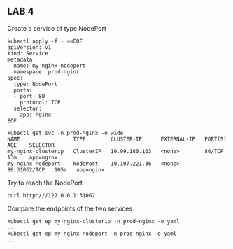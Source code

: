 ## LAB 4
Create a service of type NodePort 
```
kubectl apply -f - <<EOF
apiVersion: v1
kind: Service
metadata:
  name: my-nginx-nodeport
  namespace: prod-nginx
spec:
  type: NodePort
  ports:
  - port: 80
    protocol: TCP
  selector:
    app: nginx
EOF
```
```
kubectl get svc -n prod-nginx -o wide
NAME                 TYPE        CLUSTER-IP      EXTERNAL-IP   PORT(S)        AGE    SELECTOR
my-nginx-clusterip   ClusterIP   10.99.180.103   <none>        80/TCP         13m    app=nginx
my-nginx-nodeport    NodePort    10.107.221.36   <none>        80:31062/TCP   105s   app=nginx
```
Try to reach the NodePort
```
curl http:///127.0.0.1:31062
```
Compare the endpoints of the two services
```
kubectl get ep my-nginx-clusterip -n prod-nginx -o yaml
...
kubectl get ep my-nginx-nodeport -n prod-nginx -o yaml
...
```

